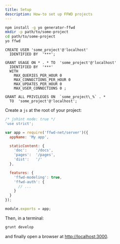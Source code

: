 ```yaml
---
title: Setup
description: How-to set up FFWD projects
---
```



```sh
npm install -g yo generator-ffwd
mkdir -p path/to/some-project
cd path/to/some-project
yo ffwd
```

```mysql
CREATE USER 'some_project'@'localhost'
  IDENTIFIED BY  '***';

GRANT USAGE ON * . * TO  'some_project'@'localhost'
  IDENTIFIED BY  '***'
  WITH
    MAX_QUERIES_PER_HOUR 0
    MAX_CONNECTIONS_PER_HOUR 0
    MAX_UPDATES_PER_HOUR 0
    MAX_USER_CONNECTIONS 0 ;

GRANT ALL PRIVILEGES ON  `some_project\_%` . *
  TO  'some_project'@'localhost';
```

Create a `js` at the root of your project:

```js
/* jshint node: true */
'use strict';

var app = require('ffwd-net/server')({
  appName: 'My app',

  staticContent: {
    'doc':    '/docs',
    'pages':  '/pages',
    'dist':   '/'
  },

  features: {
    'ffwd-modeling': true,
    'ffwd-auth': {
      // ...
    }
  }
});

module.exports = app;
```

Then, in a terminal:

```sh
grunt develop
```


and finally open a browser at [http://localhost:3000](http://localhost:3000).